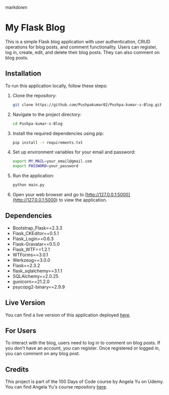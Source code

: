 
markdown
# My Flask Blog

This is a simple Flask blog application with user authentication, CRUD operations for blog posts, and comment functionality. Users can register, log in, create, edit, and delete their blog posts. They can also comment on blog posts.

## Installation

To run this application locally, follow these steps:

1. Clone the repository:

   ```bash
   git clone https://github.com/Pushpakumar02/Pushpa-kumar-s-Blog.git
   ```

2. Navigate to the project directory:

   ```bash
   cd Pushpa-kumar-s-Blog
   ```

3. Install the required dependencies using pip:

   ```bash
   pip install -r requirements.txt
   ```

4. Set up environment variables for your email and password:

   ```bash
   export MY_MAIL=your_email@gmail.com
   export PASSWORD=your_password
   ```

5. Run the application:

   ```bash
   python main.py
   ```

6. Open your web browser and go to [http://127.0.0.1:5000](http://127.0.0.1:5000) to view the application.

## Dependencies

- Bootstrap_Flask==2.3.3
- Flask_CKEditor==0.5.1
- Flask_Login==0.6.3
- Flask-Gravatar==0.5.0
- Flask_WTF==1.2.1
- WTForms==3.0.1
- Werkzeug==3.0.0
- Flask==2.3.2
- flask_sqlalchemy==3.1.1
- SQLAlchemy==2.0.25
- gunicorn==21.2.0
- psycopg2-binary==2.9.9

## Live Version

You can find a live version of this application deployed [here](https://pushpa-kumar-s-blog.onrender.com/).

## For Users

To interact with the blog, users need to log in to comment on blog posts. If you don't have an account, you can register. Once registered or logged in, you can comment on any blog post.

## Credits

This project is part of the 100 Days of Code course by Angela Yu on Udemy. You can find Angela Yu's course repository [here](https://github.com/appbrewery/100-days-of-python).
```

